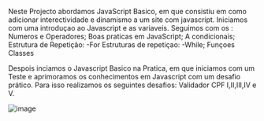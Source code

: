 Neste Projecto abordamos JavaScript Basico, em que consistiu em como adicionar interectividade e dinamismo a um site com javascript.
Iniciamos com uma introduçao ao Javascript e as  variaveis.
Seguimos com os :
Numeros e Operadores;
Boas praticas em JavaScript;
A condicionais;
Estrutura de Repetição: 
-For
Estruturas de repetiçao:
-While;
Funçoes
Classes

Despois inciamos o Javascript Basico na Pratica, em que iniciamos com um Teste e aprimoramos os conhecimentos em Javascript com um desafio prático. 
Para isso realizamos os seguintes desafios:
Validador CPF I,II,III,IV e V.


![image](https://user-images.githubusercontent.com/105071311/183930955-dc44f34d-4ea0-43cf-a4bd-245c6d7d1c51.png)




